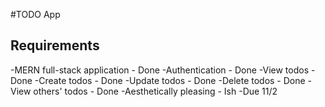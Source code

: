 #TODO App

## Requirements

-MERN full-stack application - Done
-Authentication - Done
-View todos - Done
-Create todos - Done
-Update todos - Done
-Delete todos - Done
-View others' todos - Done
-Aesthetically pleasing - Ish
-Due 11/2

